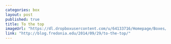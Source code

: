 ```yaml
---
categories: box
layout: post
published: true
title: To the top
imageUrl: "https://dl.dropboxusercontent.com/u/64133716/Homepage/Boxes/skylr.jpg"
link: "http://blog.fredonia.edu/2014/09/29/to-the-top/"
---
```


